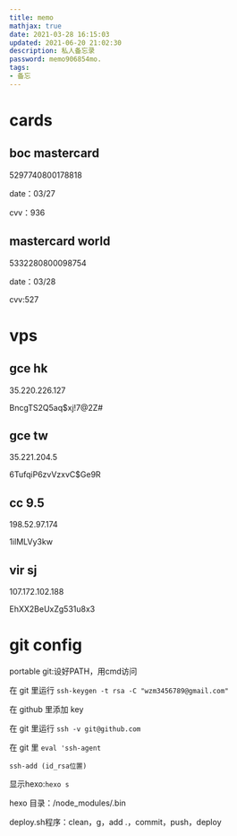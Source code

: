 ```yaml
---
title: memo
mathjax: true
date: 2021-03-28 16:15:03
updated: 2021-06-20 21:02:30
description: 私人备忘录
password: memo906854mo.
tags:
- 备忘
---
```


# cards

## boc mastercard

5297740800178818

date：03/27

cvv：936

## mastercard world

5332280800098754

date：03/28

cvv:527

# vps

## gce hk

35.220.226.127

BncgTS2Q5aq$xj!7@2Z#

## gce tw

35.221.204.5

6TufqiP6zvVzxvC$Ge9R

## cc 9.5

198.52.97.174

1ilMLVy3kw

## vir sj

107.172.102.188

EhXX2BeUxZg531u8x3

# git config

portable git:设好PATH，用cmd访问

在 git 里运行 `ssh-keygen -t rsa -C "wzm3456789@gmail.com"`

在 github 里添加 key

在 git 里运行 `ssh -v git@github.com`

在 git 里 `eval 'ssh-agent `

`ssh-add (id_rsa位置)`

显示hexo:`hexo s`

hexo 目录：/node_modules/.bin

deploy.sh程序：clean，g，add .，commit，push，deploy


